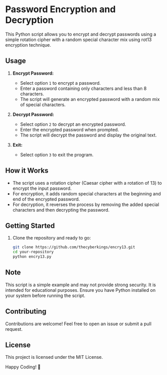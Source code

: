 # Password Encryption and Decryption

This Python script allows you to encrypt and decrypt passwords using a simple rotation cipher with a random special character mix using rot13 encryption technique.

## Usage

1. **Encrypt Password:**
   - Select option `1` to encrypt a password.
   - Enter a password containing only characters and less than 8 characters.
   - The script will generate an encrypted password with a random mix of special characters.

2. **Decrypt Password:**
   - Select option `2` to decrypt an encrypted password.
   - Enter the encrypted password when prompted.
   - The script will decrypt the password and display the original text.

3. **Exit:**
   - Select option `3` to exit the program.

## How it Works

- The script uses a rotation cipher (Caesar cipher with a rotation of 13) to encrypt the input password.
- For encryption, it adds random special characters at the beginning and end of the encrypted password.
- For decryption, it reverses the process by removing the added special characters and then decrypting the password.

## Getting Started

1. Clone the repository and ready to go:
   ```bash
   git clone https://github.com/thecyberkings/encry13.git
   cd your-repository
   python encry13.py

## Note
This script is a simple example and may not provide strong security. It is intended for educational purposes.
Ensure you have Python installed on your system before running the script.

## Contributing
Contributions are welcome! Feel free to open an issue or submit a pull request.

## License
This project is licensed under the MIT License.

Happy Coding! 🚀
